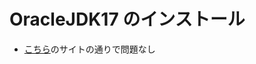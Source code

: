 # OracleJDK17 のインストール

- [こちら](https://www.linuxcapable.com/ja/how-to-install-java-17-lts-jdk-17-on-ubuntu-20-04/)のサイトの通りで問題なし
